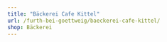 ```yaml
---
title: "Bäckerei Cafe Kittel"
url: /furth-bei-goettweig/baeckerei-cafe-kittel/
shop: Bäckerei
---
```


